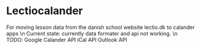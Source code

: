 # Lectiocalander
For moving lesson data from the danish school website lectio.dk to calander apps
\n
Current state: currently data formater and api not working.
\n
TODO:
Google Calander API
iCal API
Outlook API
